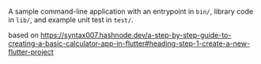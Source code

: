 A sample command-line application with an entrypoint in `bin/`, library code
in `lib/`, and example unit test in `test/`.

based on https://syntax007.hashnode.dev/a-step-by-step-guide-to-creating-a-basic-calculator-app-in-flutter#heading-step-1-create-a-new-flutter-project
